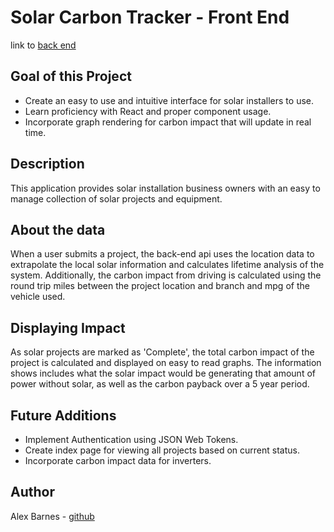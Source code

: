 # Solar Carbon Tracker - Front End
link to [back end](https://github.com/abarnes26/solar_tracker_back)

## Goal of this Project
- Create an easy to use and intuitive interface for solar installers to use.
- Learn proficiency with React and proper component usage.
- Incorporate graph rendering for carbon impact that will update in real time.

## Description

This application provides solar installation business owners with an easy to manage collection of solar projects and equipment.

## About the data

When a user submits a project, the back-end api uses the location data to extrapolate the local solar information and calculates lifetime analysis of the system.  Additionally, the carbon impact from driving is calculated using the round trip miles between the project location and branch and mpg of the vehicle used.

## Displaying Impact

As solar projects are marked as 'Complete', the total carbon impact of the project is calculated and displayed on easy to read graphs.  The information shows includes what the solar impact would be generating that amount of power without solar, as well as the carbon payback over a 5 year period.

## Future Additions

- Implement Authentication using JSON Web Tokens.
- Create index page for viewing all projects based on current status.
- Incorporate carbon impact data for inverters.

## Author 

Alex Barnes - [github](https://github.com/abarnes26)
